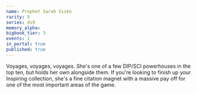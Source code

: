 ```yaml
---
name: Prophet Sarah Sisko
rarity: 5
series: ds9
memory_alpha:
bigbook_tier: 3
events: 1
in_portal: true
published: true
---
```


Voyages, voyages, voyages. She's one of a few DIP/SCI powerhouses in the top ten, but holds her own alongside them. If you're looking to finish up your Inspiring collection, she's a fine citation magnet with a massive pay off for one of the most important areas of the game.
